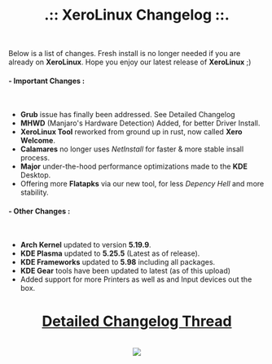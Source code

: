 # <center>.:: XeroLinux Changelog ::.</center>

<br />

Below is a list of changes. Fresh install is no longer needed if you are already on **XeroLinux**. Hope you enjoy our latest release of **XeroLinux** ;)


#### - Important Changes :
<br />

- **Grub** issue has finally been addressed. See <span>Detailed Changelog</span>
- **MHWD** (Manjaro's Hardware Detection) Added, for better Driver Install.
- **XeroLinux Tool** reworked from ground up in rust, now called **Xero Welcome**.
- **Calamares** no longer uses _NetInstall_ for faster & more stable insall process.
- **Major** under-the-hood performance optimizations made to the **KDE** Desktop.
- Offering more **Flatapks** via our new tool, for less *Depency Hell* and more stability.

#### - Other Changes :
<br />

- **Arch Kernel** updated to version **5.19.9**.
- **KDE Plasma** updated to **5.25.5** (Latest as of release).
- **KDE Frameworks** updated to **5.98** including all packages.
- **KDE Gear** tools have been updated to latest (as of this upload)
- Added support for more Printers as well as and Input devices out the box.

# <center><a href="https://forum.xerolinux.xyz/thread-4.html" target="_blank">Detailed Changelog Thread</a>
<br />
<center> <img src="https://img.shields.io/sourceforge/dw/xerolinux.svg?style=for-the-badge&color=FD729A&labelColor=3A4986"> </center>
